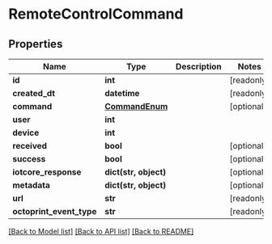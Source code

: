 # RemoteControlCommand


## Properties
Name | Type | Description | Notes
------------ | ------------- | ------------- | -------------
**id** | **int** |  | [readonly] 
**created_dt** | **datetime** |  | [readonly] 
**command** | [**CommandEnum**](CommandEnum.md) |  | [optional] 
**user** | **int** |  | 
**device** | **int** |  | 
**received** | **bool** |  | [optional] 
**success** | **bool** |  | [optional] 
**iotcore_response** | **dict(str, object)** |  | [optional] 
**metadata** | **dict(str, object)** |  | [optional] 
**url** | **str** |  | [readonly] 
**octoprint_event_type** | **str** |  | [readonly] 

[[Back to Model list]](../README.md#documentation-for-models) [[Back to API list]](../README.md#documentation-for-api-endpoints) [[Back to README]](../README.md)


